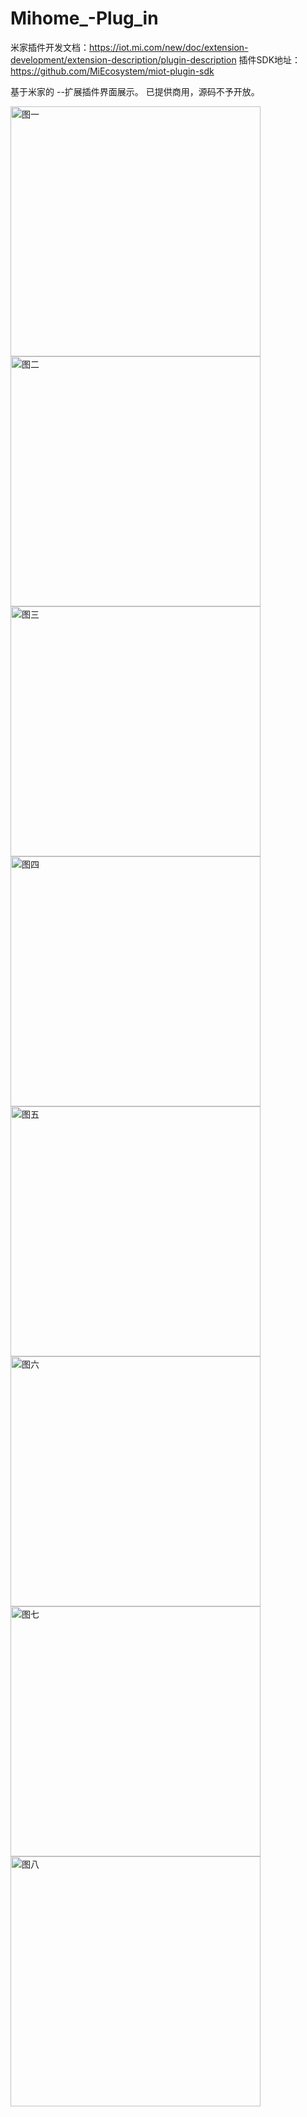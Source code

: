 # Mihome_-Plug_in
米家插件开发文档：https://iot.mi.com/new/doc/extension-development/extension-description/plugin-description
插件SDK地址：https://github.com/MiEcosystem/miot-plugin-sdk

基于米家的 --扩展插件界面展示。
已提供商用，源码不予开放。

<img src="/img/1.jpg" width = "400" alt="图一"/>
<img src="/img/2.jpg" width = "400" alt="图二"/>
<img src="/img/3.jpg" width = "400" alt="图三"/>
<img src="/img/4.jpg" width = "400" alt="图四"/>
<img src="/img/5.jpg" width = "400" alt="图五"/>
<img src="/img/6.jpg" width = "400" alt="图六"/>
<img src="/img/7.jpg" width = "400" alt="图七"/>
<img src="/img/8.jpg" width = "400" alt="图八"/>

